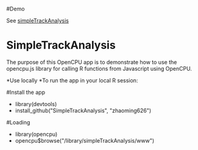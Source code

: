 #Demo

See [simpleTrackAnalysis](http://zhaoming626.ocpu.io/simpleTrackAnalysis/www)

# SimpleTrackAnalysis

The purpose of this OpenCPU app is to demonstrate how to use the opencpu.js library for calling R functions from Javascript using OpenCPU.

*Use locally
*To run the app in your local R session:

#Install the app

* library(devtools)
* install_github("SimpleTrackAnalysis", "zhaoming626")


#Loading

* library(opencpu)
* opencpu$browse("/library/simpleTrackAnalysis/www")